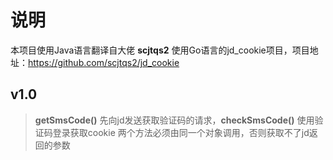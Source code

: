 # 说明

本项目使用Java语言翻译自大佬 **scjtqs2** 使用Go语言的jd_cookie项目，项目地址：https://github.com/scjtqs2/jd_cookie

## v1.0 

> **getSmsCode()** 先向jd发送获取验证码的请求，**checkSmsCode()** 使用验证码登录获取cookie
> 两个方法必须由同一个对象调用，否则获取不了jd返回的参数
